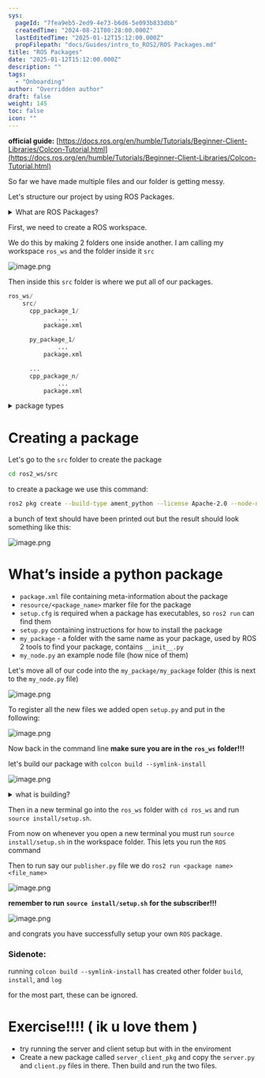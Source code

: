 ```yaml
---
sys:
  pageId: "7fea9eb5-2ed9-4e73-b6d6-5e093b833dbb"
  createdTime: "2024-08-21T00:28:00.000Z"
  lastEditedTime: "2025-01-12T15:12:00.000Z"
  propFilepath: "docs/Guides/intro_to_ROS2/ROS Packages.md"
title: "ROS Packages"
date: "2025-01-12T15:12:00.000Z"
description: ""
tags:
  - "Onboarding"
author: "Overridden author"
draft: false
weight: 145
toc: false
icon: ""
---
```


**official guide:** [https://docs.ros.org/en/humble/Tutorials/Beginner-Client-Libraries/Colcon-Tutorial.html](https://docs.ros.org/en/humble/Tutorials/Beginner-Client-Libraries/Colcon-Tutorial.html)

So far we have made multiple files and our folder is getting messy.

Let's structure our project by using ROS Packages.

<details>

<summary>What are ROS Packages?</summary>

ROS Packages are, as the name implies, packages of code that are highly sharable between ROS developers.

They consist of a folder, `package.xml` file, and source code

```python
      cpp_package_1/
		      ... imagine much code files here ..
          package.xml
```

</details>

First, we need to create a ROS workspace.

We do this by making 2 folders one inside another. I am calling my workspace `ros_ws` and the folder inside it `src`

![image.png](https://prod-files-secure.s3.us-west-2.amazonaws.com/d518164a-d88e-44d1-a4ee-3adb3bd8bce0/70706947-fd18-4537-a67b-e12946812d31/image.png?X-Amz-Algorithm=AWS4-HMAC-SHA256&X-Amz-Content-Sha256=UNSIGNED-PAYLOAD&X-Amz-Credential=ASIAZI2LB4667IFMXVUS%2F20250525%2Fus-west-2%2Fs3%2Faws4_request&X-Amz-Date=20250525T004627Z&X-Amz-Expires=3600&X-Amz-Security-Token=IQoJb3JpZ2luX2VjEFkaCXVzLXdlc3QtMiJHMEUCIQC9Bd5jtqgKO0U5H4I5Z6vOdnTS6nhLM0KCroUrY4DqYgIgRRX2xS6pPqeTPy%2FepydVn7M6WlxZ3VvcC%2FItXof8t%2B8q%2FwMIIhAAGgw2Mzc0MjMxODM4MDUiDFpegIF2mynNuVsiwCrcA3LGLzYXT1skip3DQlYdN18Nbv2uQyRcU6SbPO2ybI2HFzynE43iRg5FYzeGIIHJssTj1Q5s8IOG%2B4wKaBlfEAdSL3xO%2FQGy61As%2FtJTmiC10Zoyv0gsP5K0IVoIWn84G7zXUrereRlyqsVe%2BiJ9NuYGwegZofvVZLpvzvEKsvoRRMQOih4nUUL8eu17Ka6d0EIr9bKu5qtq93mlQUo2Ev5Xy45PcqSy7ordG%2FP%2FAd3QSKeFJlfGnle9UNFlBh2NH%2BXoc26t6rqgQTxie%2F%2Bq%2BSs9TOAiRV3QiVV2D7ryjW7WTIXD5MEm4%2Bb2C5TcUka2s6VVgWy0vPBC0EgNf2eXN0AJSvyhtU9LJ5ApBFQOzIUW9Uo1TORQ4OLVj8r5cj5xGcNroP5qeT6xwMP%2F2GAdHcksCxNZ3L%2BhIoucCAuxUaou7armFdvYe%2BJ4vgFWbUycnoPcxjojFQUWNFej0bXSX0SyNYUhQnjs%2Fq3Yfm4%2BO1ErshmcmvpHdQT9zjw1BUzXJc1N3dUCw3kscBbLDfeYTOJHdjWrVMt3gVl6SIKhAhcerVIOQtA9rPgyg9SKbpDiFTKIktbOTJGeC0uiFAsREtmZX10R00QHWxlNbwsmU0%2F1lpRxcskoNl5GNPT2MKvMycEGOqUBR4q5G%2FAJsXaqEjSawH4i5wYLgfhrNaAIL8yuCEHutez%2FerQKF4qD84MI5vAiZm9yn5jhzNpv8xrwces1ifAWgjUp%2FKhLLGHkgNcklM5fim1d%2FIc5M1rRUPDS4S2wK63JGLEc%2FS%2FbLpbpMS6ZEP42XO6z2i1y3B6cMhP844QYOLVpkUcqW%2FGmsWFoayH7KtWtWwlrCrG9z5AA7aizeQhqJQy%2B1I2f&X-Amz-Signature=632e2585f7752a0eb2e5ff7269daa18ab90f1b554a201b66872bac6b9536f41c&X-Amz-SignedHeaders=host&x-id=GetObject)

Then inside this `src` folder is where we put all of our packages.

```python
ros_ws/
    src/
      cpp_package_1/
		      ...
          package.xml

      py_package_1/
		      ...
          package.xml

      ...
      cpp_package_n/
		      ...
          package.xml

```

<details>

<summary>package types</summary>

packages can be either `C++` or python.

the intern file structure is different for each but for this guide we will stick to creating python packages

</details>

# Creating a package

Let's go to the `src` folder to create the package

```bash
cd ros2_ws/src
```

to create a package we use this command:

```bash
ros2 pkg create --build-type ament_python --license Apache-2.0 --node-name my_node my_package
```

a bunch of text should have been printed out but the result should look something like this:

![image.png](https://prod-files-secure.s3.us-west-2.amazonaws.com/d518164a-d88e-44d1-a4ee-3adb3bd8bce0/e6cf1e3f-8512-4a3e-b131-079f800bf3e8/image.png?X-Amz-Algorithm=AWS4-HMAC-SHA256&X-Amz-Content-Sha256=UNSIGNED-PAYLOAD&X-Amz-Credential=ASIAZI2LB4667IFMXVUS%2F20250525%2Fus-west-2%2Fs3%2Faws4_request&X-Amz-Date=20250525T004627Z&X-Amz-Expires=3600&X-Amz-Security-Token=IQoJb3JpZ2luX2VjEFkaCXVzLXdlc3QtMiJHMEUCIQC9Bd5jtqgKO0U5H4I5Z6vOdnTS6nhLM0KCroUrY4DqYgIgRRX2xS6pPqeTPy%2FepydVn7M6WlxZ3VvcC%2FItXof8t%2B8q%2FwMIIhAAGgw2Mzc0MjMxODM4MDUiDFpegIF2mynNuVsiwCrcA3LGLzYXT1skip3DQlYdN18Nbv2uQyRcU6SbPO2ybI2HFzynE43iRg5FYzeGIIHJssTj1Q5s8IOG%2B4wKaBlfEAdSL3xO%2FQGy61As%2FtJTmiC10Zoyv0gsP5K0IVoIWn84G7zXUrereRlyqsVe%2BiJ9NuYGwegZofvVZLpvzvEKsvoRRMQOih4nUUL8eu17Ka6d0EIr9bKu5qtq93mlQUo2Ev5Xy45PcqSy7ordG%2FP%2FAd3QSKeFJlfGnle9UNFlBh2NH%2BXoc26t6rqgQTxie%2F%2Bq%2BSs9TOAiRV3QiVV2D7ryjW7WTIXD5MEm4%2Bb2C5TcUka2s6VVgWy0vPBC0EgNf2eXN0AJSvyhtU9LJ5ApBFQOzIUW9Uo1TORQ4OLVj8r5cj5xGcNroP5qeT6xwMP%2F2GAdHcksCxNZ3L%2BhIoucCAuxUaou7armFdvYe%2BJ4vgFWbUycnoPcxjojFQUWNFej0bXSX0SyNYUhQnjs%2Fq3Yfm4%2BO1ErshmcmvpHdQT9zjw1BUzXJc1N3dUCw3kscBbLDfeYTOJHdjWrVMt3gVl6SIKhAhcerVIOQtA9rPgyg9SKbpDiFTKIktbOTJGeC0uiFAsREtmZX10R00QHWxlNbwsmU0%2F1lpRxcskoNl5GNPT2MKvMycEGOqUBR4q5G%2FAJsXaqEjSawH4i5wYLgfhrNaAIL8yuCEHutez%2FerQKF4qD84MI5vAiZm9yn5jhzNpv8xrwces1ifAWgjUp%2FKhLLGHkgNcklM5fim1d%2FIc5M1rRUPDS4S2wK63JGLEc%2FS%2FbLpbpMS6ZEP42XO6z2i1y3B6cMhP844QYOLVpkUcqW%2FGmsWFoayH7KtWtWwlrCrG9z5AA7aizeQhqJQy%2B1I2f&X-Amz-Signature=b4f36c223f88d36c150d2920f6088d1648a54a14482d15553e4391bd4f9f1e53&X-Amz-SignedHeaders=host&x-id=GetObject)

# What’s inside a python package

- `package.xml` file containing meta-information about the package
- `resource/<package_name>` marker file for the package
- `setup.cfg` is required when a package has executables, so `ros2 run` can find them
- `setup.py` containing instructions for how to install the package
- `my_package` - a folder with the same name as your package, used by ROS 2 tools to find your package, contains `__init__.py`
- `my_node.py` an example node file (how nice of them)

Let's move all of our code into the `my_package/my_package` folder (this is next to the `my_node.py` file)

![image.png](https://prod-files-secure.s3.us-west-2.amazonaws.com/d518164a-d88e-44d1-a4ee-3adb3bd8bce0/9ce58f11-0da9-4d3e-b86d-506a9685d378/image.png?X-Amz-Algorithm=AWS4-HMAC-SHA256&X-Amz-Content-Sha256=UNSIGNED-PAYLOAD&X-Amz-Credential=ASIAZI2LB4667IFMXVUS%2F20250525%2Fus-west-2%2Fs3%2Faws4_request&X-Amz-Date=20250525T004627Z&X-Amz-Expires=3600&X-Amz-Security-Token=IQoJb3JpZ2luX2VjEFkaCXVzLXdlc3QtMiJHMEUCIQC9Bd5jtqgKO0U5H4I5Z6vOdnTS6nhLM0KCroUrY4DqYgIgRRX2xS6pPqeTPy%2FepydVn7M6WlxZ3VvcC%2FItXof8t%2B8q%2FwMIIhAAGgw2Mzc0MjMxODM4MDUiDFpegIF2mynNuVsiwCrcA3LGLzYXT1skip3DQlYdN18Nbv2uQyRcU6SbPO2ybI2HFzynE43iRg5FYzeGIIHJssTj1Q5s8IOG%2B4wKaBlfEAdSL3xO%2FQGy61As%2FtJTmiC10Zoyv0gsP5K0IVoIWn84G7zXUrereRlyqsVe%2BiJ9NuYGwegZofvVZLpvzvEKsvoRRMQOih4nUUL8eu17Ka6d0EIr9bKu5qtq93mlQUo2Ev5Xy45PcqSy7ordG%2FP%2FAd3QSKeFJlfGnle9UNFlBh2NH%2BXoc26t6rqgQTxie%2F%2Bq%2BSs9TOAiRV3QiVV2D7ryjW7WTIXD5MEm4%2Bb2C5TcUka2s6VVgWy0vPBC0EgNf2eXN0AJSvyhtU9LJ5ApBFQOzIUW9Uo1TORQ4OLVj8r5cj5xGcNroP5qeT6xwMP%2F2GAdHcksCxNZ3L%2BhIoucCAuxUaou7armFdvYe%2BJ4vgFWbUycnoPcxjojFQUWNFej0bXSX0SyNYUhQnjs%2Fq3Yfm4%2BO1ErshmcmvpHdQT9zjw1BUzXJc1N3dUCw3kscBbLDfeYTOJHdjWrVMt3gVl6SIKhAhcerVIOQtA9rPgyg9SKbpDiFTKIktbOTJGeC0uiFAsREtmZX10R00QHWxlNbwsmU0%2F1lpRxcskoNl5GNPT2MKvMycEGOqUBR4q5G%2FAJsXaqEjSawH4i5wYLgfhrNaAIL8yuCEHutez%2FerQKF4qD84MI5vAiZm9yn5jhzNpv8xrwces1ifAWgjUp%2FKhLLGHkgNcklM5fim1d%2FIc5M1rRUPDS4S2wK63JGLEc%2FS%2FbLpbpMS6ZEP42XO6z2i1y3B6cMhP844QYOLVpkUcqW%2FGmsWFoayH7KtWtWwlrCrG9z5AA7aizeQhqJQy%2B1I2f&X-Amz-Signature=55fe6192f4858f962f45688334009232c715454f3df2259636dfdee70d6355d8&X-Amz-SignedHeaders=host&x-id=GetObject)

To register all the new files we added open `setup.py` and put in the following:

![image.png](https://prod-files-secure.s3.us-west-2.amazonaws.com/d518164a-d88e-44d1-a4ee-3adb3bd8bce0/1cd7c262-4cae-4496-9d75-c178537d24a2/image.png?X-Amz-Algorithm=AWS4-HMAC-SHA256&X-Amz-Content-Sha256=UNSIGNED-PAYLOAD&X-Amz-Credential=ASIAZI2LB4667IFMXVUS%2F20250525%2Fus-west-2%2Fs3%2Faws4_request&X-Amz-Date=20250525T004627Z&X-Amz-Expires=3600&X-Amz-Security-Token=IQoJb3JpZ2luX2VjEFkaCXVzLXdlc3QtMiJHMEUCIQC9Bd5jtqgKO0U5H4I5Z6vOdnTS6nhLM0KCroUrY4DqYgIgRRX2xS6pPqeTPy%2FepydVn7M6WlxZ3VvcC%2FItXof8t%2B8q%2FwMIIhAAGgw2Mzc0MjMxODM4MDUiDFpegIF2mynNuVsiwCrcA3LGLzYXT1skip3DQlYdN18Nbv2uQyRcU6SbPO2ybI2HFzynE43iRg5FYzeGIIHJssTj1Q5s8IOG%2B4wKaBlfEAdSL3xO%2FQGy61As%2FtJTmiC10Zoyv0gsP5K0IVoIWn84G7zXUrereRlyqsVe%2BiJ9NuYGwegZofvVZLpvzvEKsvoRRMQOih4nUUL8eu17Ka6d0EIr9bKu5qtq93mlQUo2Ev5Xy45PcqSy7ordG%2FP%2FAd3QSKeFJlfGnle9UNFlBh2NH%2BXoc26t6rqgQTxie%2F%2Bq%2BSs9TOAiRV3QiVV2D7ryjW7WTIXD5MEm4%2Bb2C5TcUka2s6VVgWy0vPBC0EgNf2eXN0AJSvyhtU9LJ5ApBFQOzIUW9Uo1TORQ4OLVj8r5cj5xGcNroP5qeT6xwMP%2F2GAdHcksCxNZ3L%2BhIoucCAuxUaou7armFdvYe%2BJ4vgFWbUycnoPcxjojFQUWNFej0bXSX0SyNYUhQnjs%2Fq3Yfm4%2BO1ErshmcmvpHdQT9zjw1BUzXJc1N3dUCw3kscBbLDfeYTOJHdjWrVMt3gVl6SIKhAhcerVIOQtA9rPgyg9SKbpDiFTKIktbOTJGeC0uiFAsREtmZX10R00QHWxlNbwsmU0%2F1lpRxcskoNl5GNPT2MKvMycEGOqUBR4q5G%2FAJsXaqEjSawH4i5wYLgfhrNaAIL8yuCEHutez%2FerQKF4qD84MI5vAiZm9yn5jhzNpv8xrwces1ifAWgjUp%2FKhLLGHkgNcklM5fim1d%2FIc5M1rRUPDS4S2wK63JGLEc%2FS%2FbLpbpMS6ZEP42XO6z2i1y3B6cMhP844QYOLVpkUcqW%2FGmsWFoayH7KtWtWwlrCrG9z5AA7aizeQhqJQy%2B1I2f&X-Amz-Signature=728831fd11313e5328bb8f5a6bc883d6adad472d5a5f56b9f6078502e6bf683c&X-Amz-SignedHeaders=host&x-id=GetObject)

Now back in the command line **make sure you are in the** **`ros_ws`** **folder!!!**

let's build our package with `colcon build --symlink-install`

![image.png](https://prod-files-secure.s3.us-west-2.amazonaws.com/d518164a-d88e-44d1-a4ee-3adb3bd8bce0/2f2a0d27-b173-48fd-b189-5f5c0ce65619/image.png?X-Amz-Algorithm=AWS4-HMAC-SHA256&X-Amz-Content-Sha256=UNSIGNED-PAYLOAD&X-Amz-Credential=ASIAZI2LB4667IFMXVUS%2F20250525%2Fus-west-2%2Fs3%2Faws4_request&X-Amz-Date=20250525T004627Z&X-Amz-Expires=3600&X-Amz-Security-Token=IQoJb3JpZ2luX2VjEFkaCXVzLXdlc3QtMiJHMEUCIQC9Bd5jtqgKO0U5H4I5Z6vOdnTS6nhLM0KCroUrY4DqYgIgRRX2xS6pPqeTPy%2FepydVn7M6WlxZ3VvcC%2FItXof8t%2B8q%2FwMIIhAAGgw2Mzc0MjMxODM4MDUiDFpegIF2mynNuVsiwCrcA3LGLzYXT1skip3DQlYdN18Nbv2uQyRcU6SbPO2ybI2HFzynE43iRg5FYzeGIIHJssTj1Q5s8IOG%2B4wKaBlfEAdSL3xO%2FQGy61As%2FtJTmiC10Zoyv0gsP5K0IVoIWn84G7zXUrereRlyqsVe%2BiJ9NuYGwegZofvVZLpvzvEKsvoRRMQOih4nUUL8eu17Ka6d0EIr9bKu5qtq93mlQUo2Ev5Xy45PcqSy7ordG%2FP%2FAd3QSKeFJlfGnle9UNFlBh2NH%2BXoc26t6rqgQTxie%2F%2Bq%2BSs9TOAiRV3QiVV2D7ryjW7WTIXD5MEm4%2Bb2C5TcUka2s6VVgWy0vPBC0EgNf2eXN0AJSvyhtU9LJ5ApBFQOzIUW9Uo1TORQ4OLVj8r5cj5xGcNroP5qeT6xwMP%2F2GAdHcksCxNZ3L%2BhIoucCAuxUaou7armFdvYe%2BJ4vgFWbUycnoPcxjojFQUWNFej0bXSX0SyNYUhQnjs%2Fq3Yfm4%2BO1ErshmcmvpHdQT9zjw1BUzXJc1N3dUCw3kscBbLDfeYTOJHdjWrVMt3gVl6SIKhAhcerVIOQtA9rPgyg9SKbpDiFTKIktbOTJGeC0uiFAsREtmZX10R00QHWxlNbwsmU0%2F1lpRxcskoNl5GNPT2MKvMycEGOqUBR4q5G%2FAJsXaqEjSawH4i5wYLgfhrNaAIL8yuCEHutez%2FerQKF4qD84MI5vAiZm9yn5jhzNpv8xrwces1ifAWgjUp%2FKhLLGHkgNcklM5fim1d%2FIc5M1rRUPDS4S2wK63JGLEc%2FS%2FbLpbpMS6ZEP42XO6z2i1y3B6cMhP844QYOLVpkUcqW%2FGmsWFoayH7KtWtWwlrCrG9z5AA7aizeQhqJQy%2B1I2f&X-Amz-Signature=cb99d1f0af25caf27ef75885d4e8665ab4e5bfb9c391501d60747af53c087efe&X-Amz-SignedHeaders=host&x-id=GetObject)

<details>

<summary>what is building?</summary>

if you are a CS major at Rose-Hulman you will learn the answer to this in CSSE132

but TLDR; is it combines all the code files into one program that can be run easily 

</details>

Then in a new terminal go into the `ros_ws` folder with `cd ros_ws` and run `source install/setup.sh`. 

From now on whenever you open a new terminal you must run `source install/setup.sh` in the workspace folder. This lets you run the `ROS` command

Then to run say our `publisher.py` file we do `ros2 run <package name> <file_name>`

![image.png](https://prod-files-secure.s3.us-west-2.amazonaws.com/d518164a-d88e-44d1-a4ee-3adb3bd8bce0/4f4b1219-3a44-4632-aa0a-ce3471699f59/image.png?X-Amz-Algorithm=AWS4-HMAC-SHA256&X-Amz-Content-Sha256=UNSIGNED-PAYLOAD&X-Amz-Credential=ASIAZI2LB4667IFMXVUS%2F20250525%2Fus-west-2%2Fs3%2Faws4_request&X-Amz-Date=20250525T004627Z&X-Amz-Expires=3600&X-Amz-Security-Token=IQoJb3JpZ2luX2VjEFkaCXVzLXdlc3QtMiJHMEUCIQC9Bd5jtqgKO0U5H4I5Z6vOdnTS6nhLM0KCroUrY4DqYgIgRRX2xS6pPqeTPy%2FepydVn7M6WlxZ3VvcC%2FItXof8t%2B8q%2FwMIIhAAGgw2Mzc0MjMxODM4MDUiDFpegIF2mynNuVsiwCrcA3LGLzYXT1skip3DQlYdN18Nbv2uQyRcU6SbPO2ybI2HFzynE43iRg5FYzeGIIHJssTj1Q5s8IOG%2B4wKaBlfEAdSL3xO%2FQGy61As%2FtJTmiC10Zoyv0gsP5K0IVoIWn84G7zXUrereRlyqsVe%2BiJ9NuYGwegZofvVZLpvzvEKsvoRRMQOih4nUUL8eu17Ka6d0EIr9bKu5qtq93mlQUo2Ev5Xy45PcqSy7ordG%2FP%2FAd3QSKeFJlfGnle9UNFlBh2NH%2BXoc26t6rqgQTxie%2F%2Bq%2BSs9TOAiRV3QiVV2D7ryjW7WTIXD5MEm4%2Bb2C5TcUka2s6VVgWy0vPBC0EgNf2eXN0AJSvyhtU9LJ5ApBFQOzIUW9Uo1TORQ4OLVj8r5cj5xGcNroP5qeT6xwMP%2F2GAdHcksCxNZ3L%2BhIoucCAuxUaou7armFdvYe%2BJ4vgFWbUycnoPcxjojFQUWNFej0bXSX0SyNYUhQnjs%2Fq3Yfm4%2BO1ErshmcmvpHdQT9zjw1BUzXJc1N3dUCw3kscBbLDfeYTOJHdjWrVMt3gVl6SIKhAhcerVIOQtA9rPgyg9SKbpDiFTKIktbOTJGeC0uiFAsREtmZX10R00QHWxlNbwsmU0%2F1lpRxcskoNl5GNPT2MKvMycEGOqUBR4q5G%2FAJsXaqEjSawH4i5wYLgfhrNaAIL8yuCEHutez%2FerQKF4qD84MI5vAiZm9yn5jhzNpv8xrwces1ifAWgjUp%2FKhLLGHkgNcklM5fim1d%2FIc5M1rRUPDS4S2wK63JGLEc%2FS%2FbLpbpMS6ZEP42XO6z2i1y3B6cMhP844QYOLVpkUcqW%2FGmsWFoayH7KtWtWwlrCrG9z5AA7aizeQhqJQy%2B1I2f&X-Amz-Signature=818e9c093253e84601adde6cb81dfab9c668ace25ae8bf6007eea7f5affab958&X-Amz-SignedHeaders=host&x-id=GetObject)

**remember to run** **`source install/setup.sh`** **for the subscriber!!!**

![image.png](https://prod-files-secure.s3.us-west-2.amazonaws.com/d518164a-d88e-44d1-a4ee-3adb3bd8bce0/02121119-dad4-49ec-8356-c956108b4243/image.png?X-Amz-Algorithm=AWS4-HMAC-SHA256&X-Amz-Content-Sha256=UNSIGNED-PAYLOAD&X-Amz-Credential=ASIAZI2LB4667IFMXVUS%2F20250525%2Fus-west-2%2Fs3%2Faws4_request&X-Amz-Date=20250525T004627Z&X-Amz-Expires=3600&X-Amz-Security-Token=IQoJb3JpZ2luX2VjEFkaCXVzLXdlc3QtMiJHMEUCIQC9Bd5jtqgKO0U5H4I5Z6vOdnTS6nhLM0KCroUrY4DqYgIgRRX2xS6pPqeTPy%2FepydVn7M6WlxZ3VvcC%2FItXof8t%2B8q%2FwMIIhAAGgw2Mzc0MjMxODM4MDUiDFpegIF2mynNuVsiwCrcA3LGLzYXT1skip3DQlYdN18Nbv2uQyRcU6SbPO2ybI2HFzynE43iRg5FYzeGIIHJssTj1Q5s8IOG%2B4wKaBlfEAdSL3xO%2FQGy61As%2FtJTmiC10Zoyv0gsP5K0IVoIWn84G7zXUrereRlyqsVe%2BiJ9NuYGwegZofvVZLpvzvEKsvoRRMQOih4nUUL8eu17Ka6d0EIr9bKu5qtq93mlQUo2Ev5Xy45PcqSy7ordG%2FP%2FAd3QSKeFJlfGnle9UNFlBh2NH%2BXoc26t6rqgQTxie%2F%2Bq%2BSs9TOAiRV3QiVV2D7ryjW7WTIXD5MEm4%2Bb2C5TcUka2s6VVgWy0vPBC0EgNf2eXN0AJSvyhtU9LJ5ApBFQOzIUW9Uo1TORQ4OLVj8r5cj5xGcNroP5qeT6xwMP%2F2GAdHcksCxNZ3L%2BhIoucCAuxUaou7armFdvYe%2BJ4vgFWbUycnoPcxjojFQUWNFej0bXSX0SyNYUhQnjs%2Fq3Yfm4%2BO1ErshmcmvpHdQT9zjw1BUzXJc1N3dUCw3kscBbLDfeYTOJHdjWrVMt3gVl6SIKhAhcerVIOQtA9rPgyg9SKbpDiFTKIktbOTJGeC0uiFAsREtmZX10R00QHWxlNbwsmU0%2F1lpRxcskoNl5GNPT2MKvMycEGOqUBR4q5G%2FAJsXaqEjSawH4i5wYLgfhrNaAIL8yuCEHutez%2FerQKF4qD84MI5vAiZm9yn5jhzNpv8xrwces1ifAWgjUp%2FKhLLGHkgNcklM5fim1d%2FIc5M1rRUPDS4S2wK63JGLEc%2FS%2FbLpbpMS6ZEP42XO6z2i1y3B6cMhP844QYOLVpkUcqW%2FGmsWFoayH7KtWtWwlrCrG9z5AA7aizeQhqJQy%2B1I2f&X-Amz-Signature=fd9946a7e5cec9788f4b4e2b88fc228e9e40778611579737a3b2d8b4aee10772&X-Amz-SignedHeaders=host&x-id=GetObject)

and congrats you have successfully setup your own `ROS` package.

### Sidenote:

running `colcon build --symlink-install` has created other folder `build`, `install`, and `log`

for the most part, these can be ignored.

# Exercise!!!! ( ik u love them )

- try running the server and client setup but with in the enviroment
- Create a new package called `server_client_pkg` and copy the `server.py` and `client.py` files in there. Then build and run the two files.
